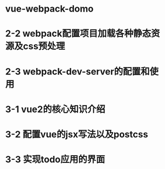 # vue-webpack-domo


# 2-2 webpack配置项目加载各种静态资源及css预处理

# 2-3 webpack-dev-server的配置和使用

# 3-1 vue2的核心知识介绍

# 3-2 配置vue的jsx写法以及postcss

# 3-3 实现todo应用的界面